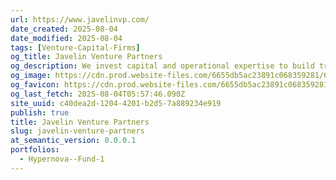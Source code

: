 ```yaml
---
url: https://www.javelinvp.com/
date_created: 2025-08-04
date_modified: 2025-08-04
tags: [Venture-Capital-Firms]
og_title: Javelin Venture Partners
og_description: We invest capital and operational expertise to build transformational companies
og_image: https://cdn.prod.website-files.com/6655db5ac23891c068359281/66717b793be61c0a50c9c991_Opengraph%20Image%20Javelin.jpg
og_favicon: https://cdn.prod.website-files.com/6655db5ac23891c068359281/66717caefe9b20dcff749906_Favicon%20Javelin.jpg
og_last_fetch: 2025-08-04T05:57:46.090Z
site_uuid: c40dea2d-1204-4201-b2d5-7a889234e919
publish: true
title: Javelin Venture Partners
slug: javelin-venture-partners
at_semantic_version: 0.0.0.1
portfolios:
  - Hypernova--Fund-1
---
```

